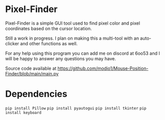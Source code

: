 Pixel-Finder
=========

Pixel-Finder is a simple GUI tool used to find pixel color and pixel coordinates based on the cursor location.


Still a work in progress. I plan on making this a multi-tool with an auto-clicker and other functions as well.


For any help using this program you can add me on discord at 6oo53 and I will be happy to answer any questions you may have.


Source code available at https://github.com/modio1/Mouse-Position-Finder/blob/main/main.py



Dependencies
============
`pip install Pillow`
`pip install pyautogui`
`pip install tkinter`
`pip install keyboard`
